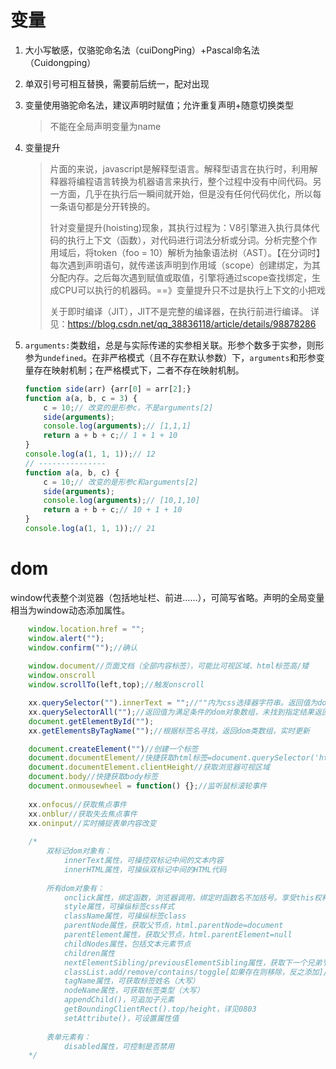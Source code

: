 # 变量

1. 大小写敏感，仅骆驼命名法（cuiDongPing）+Pascal命名法（Cuidongping）

2. 单双引号可相互替换，需要前后统一，配对出现

3. 变量使用骆驼命名法，建议声明时赋值；允许重复声明+随意切换类型
	
	> 不能在全局声明变量为name
	
4. 变量提升
	> 片面的来说，javascript是解释型语言。解释型语言在执行时，利用解释器将编程语言转换为机器语言来执行，整个过程中没有中间代码。另一方面，几乎在执行后一瞬间就开始，但是没有任何代码优化，所以每一条语句都是分开转换的。
	>
	> 针对变量提升(hoisting)现象，其执行过程为：V8引擎进入执行具体代码的执行上下文（函数），对代码进行词法分析或分词。分析完整个作用域后，将token（foo = 10）解析为抽象语法树（AST）。【在分词时】每次遇到声明语句，就传递该声明到作用域（scope）创建绑定，为其分配内存。之后每次遇到赋值或取值，引擎将通过scope查找绑定，生成CPU可以执行的机器码。==》变量提升只不过是执行上下文的小把戏
	>
	> 关于即时编译（JIT），JIT不是完整的编译器，在执行前进行编译。
	> 详见：https://blog.csdn.net/qq_38836118/article/details/98878286

5. `arguments:`类数组，总是与实际传递的实参相关联。形参个数多于实参，则形参为`undefined`。在非严格模式（且不存在默认参数）下，`arguments`和形参变量存在映射机制；在严格模式下，二者不存在映射机制。
	
	```javascript
	function side(arr) {arr[0] = arr[2];}
	function a(a, b, c = 3) {
	    c = 10;// 改变的是形参c，不是arguments[2]
	    side(arguments);
	    console.log(arguments);// [1,1,1]
	    return a + b + c;// 1 + 1 + 10
	}
	console.log(a(1, 1, 1));// 12
	// ---------------
	function a(a, b, c) {
	    c = 10;// 改变的是形参c和arguments[2]
	    side(arguments);
	    console.log(arguments);// [10,1,10]
	    return a + b + c;// 10 + 1 + 10
	}
	console.log(a(1, 1, 1));// 21
	```


# dom
window代表整个浏览器（包括地址栏、前进……），可简写省略。声明的全局变量相当为window动态添加属性。
```javascript
	window.location.href = "";
	window.alert("");
	window.confirm("");//确认
	
	window.document//页面文档（全部内容标签），可能比可视区域、html标签高/矮
	window.onscroll
	window.scrollTo(left,top);//触发onscroll

	xx.querySelector("").innerText = "";//""内为css选择器字符串。返回值为dom对象==>标签本身（未找到指定结果返回null）。多个符合要求的标签仅返回第一个。非实时更新
	xx.querySelectorAll("");//返回值为满足条件的dom对象数组，未找到指定结果返回长度为0的空数组
	document.getElementById("");
	xx.getElementsByTagName("");//根据标签名寻找，返回dom类数组，实时更新

	document.createElement("")//创建一个标签
	document.documentElement//快捷获取html标签=document.querySelector('html')
	document.documentElement.clientHeight//获取浏览器可视区域
	document.body//快捷获取body标签
	document.onmousewheel = function() {};//监听鼠标滚轮事件
	
	xx.onfocus//获取焦点事件
	xx.onblur//获取失去焦点事件
	xx.oninput//实时捕捉表单内容改变
	
	/*
		双标记dom对象有：
			innerText属性，可操控双标记中间的文本内容
			innerHTML属性，可操纵双标记中间的HTML代码
			
		所有dom对象有：
			onclick属性，绑定函数，浏览器调用，绑定时函数名不加括号。享受this权利，指向绑定元素本身。
			style属性，可操纵标签css样式
			className属性，可操纵标签class
			parentNode属性，获取父节点，html.parentNode=document
			parentElement属性，获取父节点，html.parentElement=null
			childNodes属性，包括文本元素节点
			children属性
			nextElementSibling/previousElementSibling属性，获取下一个兄弟节点/前一个兄弟
			classList.add/remove/contains/toggle[如果存在则移除，反之添加]/replace(a, b)
			tagName属性，可获取标签姓名（大写）
			nodeName属性，可获取标签类型（大写）
			appendChild()，可追加子元素
			getBoundingClientRect().top/height，详见0803
			setAttribute()，可设置属性值
			
		表单元素有：
			disabled属性，可控制是否禁用
	*/
```
